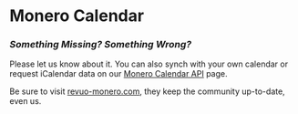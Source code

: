 # Monero Calendar


### _Something Missing? Something Wrong?_

Please let us know about it. You can also synch with your own calendar or request iCalendar data on our [Monero Calendar API](https://www.monerooutreach.org/monero-calendar/calendar-api.html) page.

Be sure to visit [revuo-monero.com](https://revuo-monero.com/), they keep the community up-to-date, even us.
